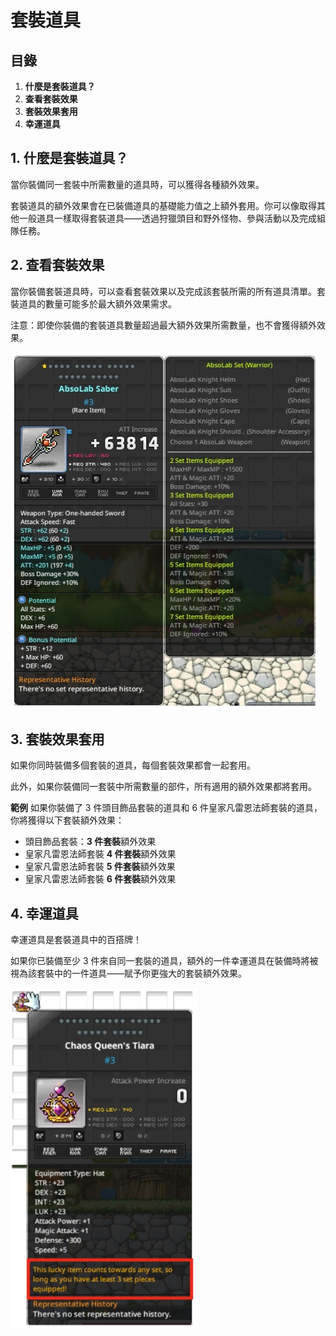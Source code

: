 # 套裝道具
## 目錄
1.  **什麼是套裝道具？**
2.  **查看套裝效果**
3.  **套裝效果套用**
4.  **幸運道具**
## 1. 什麼是套裝道具？

當你裝備同一套裝中所需數量的道具時，可以獲得各種額外效果。

套裝道具的額外效果會在已裝備道具的基礎能力值之上額外套用。你可以像取得其他一般道具一樣取得套裝道具——透過狩獵頭目和野外怪物、參與活動以及完成組隊任務。

## 2. 查看套裝效果

當你裝備套裝道具時，可以查看套裝效果以及完成該套裝所需的所有道具清單。套裝道具的數量可能多於最大額外效果需求。

注意：即使你裝備的套裝道具數量超過最大額外效果所需數量，也不會獲得額外效果。

![](images/msn-101/beginners-guide/item-and-equipment/image_1747236279541_144.png)

## 3. 套裝效果套用

如果你同時裝備多個套裝的道具，每個套裝效果都會一起套用。

此外，如果你裝備同一套裝中所需數量的部件，所有適用的額外效果都將套用。

**範例** 如果你裝備了 3 件頭目飾品套裝的道具和 6 件皇家凡雷恩法師套裝的道具，你將獲得以下套裝額外效果：

*   頭目飾品套裝：**3 件套裝**額外效果
*   皇家凡雷恩法師套裝 **4 件套裝**額外效果
*   皇家凡雷恩法師套裝 **5 件套裝**額外效果
*   皇家凡雷恩法師套裝 **6 件套裝**額外效果
## 4. 幸運道具

幸運道具是套裝道具中的百搭牌！

如果你已裝備至少 3 件來自同一套裝的道具，額外的一件幸運道具在裝備時將被視為該套裝中的一件道具——賦予你更強大的套裝額外效果。

![](images/msn-101/beginners-guide/item-and-equipment/image_1747236279541_408.png)